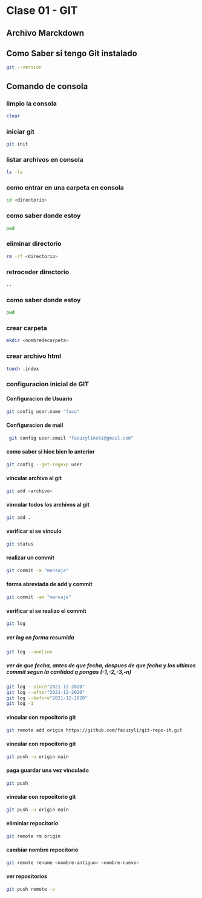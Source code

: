 # Clase 01 - GIT

## Archivo Marckdown

## Como Saber si tengo Git instalado 

```sh
git --version
```
## Comando de consola 

### limpio la consola
 ```sh
clear
```
### iniciar git
```sh
git init
```

### listar archivos en consola
```sh
ls -la
```

### como entrar en una carpeta en consola
```sh
cd <directorio>
```

### como saber donde estoy
```sh
pwd
```

### eliminar directorio
```sh
rm -rf <directorio>
```

### retroceder directorio
```sh
..
```

### como saber donde estoy
```sh
pwd
```
### crear carpeta
```sh
mkdir <nombredecarpeta>
```
### crear archivo html
```sh
touch .index
```

### configuracion inicial de GIT
#### Configuracion de Usuario
```sh
git config user.name "facu"
```

#### Configuracion de mail
```sh
 git config user.email "facuzylinski@gmail.com"
```

#### como saber si hice bien lo anterior
```sh
git config --get-regexp user
```

#### vincular archivo al git
```sh
git add <archivo>
```
#### vincular todos los archivos al git
```sh
git add .
```

#### verificar si se vinculo
```sh
git status
```
#### realizar un commit
```sh
git commit -m "mensaje"
```

#### forma abreviada de add y commit
```sh
git commit -am "mensaje"
```
#### verificar si se realizo el commit
```sh
git log
```
##### ver log en forma resumida
```sh
git log --oneline
```
##### ver de que fecha, antes de que fecha, despues de que fecha y los ultimos commit segun la cantidad q pongas (-1,-2,-3,-n)
```sh
git log --since"2021-12-2020"
git log --after"2021-12-2020"
git log --before"2021-12-2020"
git log -1
```

#### vincular con repocitorio git
```sh
git remote add origin https://github.com/facuzyli/git-repo-it.git
```

#### vincular con repocitorio git
```sh
git push -u origin main
```
#### paga guardar una vez vinculado
```sh
git push 
```
#### vincular con repocitorio git
```sh
git push -u origin main
```
#### eliminiar repocitorio
```sh
git remote rm origin
```
#### cambiar nombre repocitorio
```sh
git remote rename <nombre-antiguo> <nombre-nuevo> 
```

#### ver repositorios
```sh
git push remote -v
```